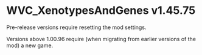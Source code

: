 # WVC_XenotypesAndGenes v1.45.75
 
Pre-release versions require resetting the mod settings.

Versions above 1.00.96 require (when migrating from earlier versions of the mod) a new game.